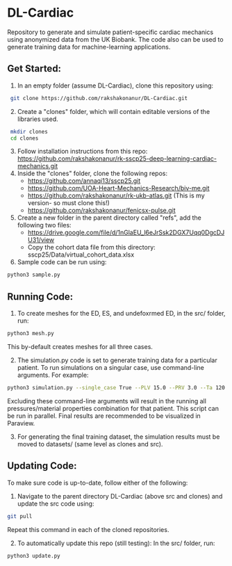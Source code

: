 # DL-Cardiac

Repository to generate and simulate patient-specific cardiac mechanics using anonymized data from the UK Biobank. The code also can be used to generate training data for machine-learning applications.

## Get Started:

1. In an empty folder (assume DL-Cardiac), clone this repository using:
```bash
 git clone https://github.com/rakshakonanur/DL-Cardiac.git
```
2. Create a "clones" folder, which will contain editable versions of the libraries used.
```bash
 mkdir clones
 cd clones
```
3. Follow installation instructions from this repo: https://github.com/rakshakonanur/rk-sscp25-deep-learning-cardiac-mechanics.git
4. Inside the "clones" folder, clone the following repos:
   - https://github.com/annaqi13/sscp25.git
   - https://github.com/UOA-Heart-Mechanics-Research/biv-me.git
   - https://github.com/rakshakonanur/rk-ukb-atlas.git (This is my version- so must clone this!)
   - https://github.com/rakshakonanur/fenicsx-pulse.git
5. Create a new folder in the parent directory called "refs", add the following two files:
   - https://drive.google.com/file/d/1nGlaEU_l6eJrSsk2DGX7Uqq0DgcDJU31/view
   - Copy the cohort data file from this directory: sscp25/Data/virtual_cohort_data.xlsx
6. Sample code can be run using:
```bash
python3 sample.py
```

## Running Code:
1. To create meshes for the ED, ES, and undefoxrmed ED, in the src/ folder, run:
```bash
python3 mesh.py
```
This by-default creates meshes for all three cases.

2. The simulation.py code is set to generate training data for a particular patient. To run simulations on a singular case, use command-line arguments. For example:
```bash
python3 simulation.py --single_case True --PLV 15.0 --PRV 3.0 --Ta 120.0 --N 200
```
Excluding these command-line arguments will result in the running all pressures/material properties combination for that patient. This script can be run in parallel.
Final results are recommended to be visualized in Paraview.

3. For generating the final training dataset, the simulation results must be moved to datasets/ (same level as clones and src). 

## Updating Code:

To make sure code is up-to-date, follow either of the following:
1. Navigate to the parent directory DL-Cardiac (above src and clones) and update the src code using:
```bash
git pull
```
Repeat this command in each of the cloned repositories.

2. To automatically update this repo (still testing):
In the src/ folder, run:
```bash
python3 update.py
```
